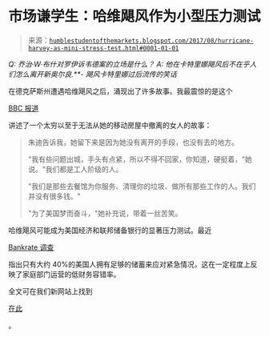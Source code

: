 <!--yml

分类：未分类

日期：2024-05-18 02:49:49

-->

# 市场谦学生：哈维飓风作为小型压力测试

> 来源：[`humblestudentofthemarkets.blogspot.com/2017/08/hurricane-harvey-as-mini-stress-test.html#0001-01-01`](https://humblestudentofthemarkets.blogspot.com/2017/08/hurricane-harvey-as-mini-stress-test.html#0001-01-01)

*Q: 乔治·W·布什对罗伊诉韦德案的立场是什么？* *A: 他在卡特里娜飓风后不在乎人们怎么离开新奥尔良.**- 飓风卡特里娜过后流传的笑话*

在德克萨斯州遭遇哈维飓风之后，涌现出了许多故事。我最震惊的是这个

[BBC 报道](http://www.bbc.com/news/world-us-canada-41065335)

讲述了一个太穷以至于无法从她的移动房屋中撤离的女人的故事：

> 朱迪告诉我，她留下来是因为她没有离开的手段，也没有去的地方。
> 
> "我有些问题出城，手头有点紧，所以不得不回家，你知道，硬挺着，"她说。"我们都是工人阶级的人。
> 
> "我们是那些去餐馆为你服务、清理你的垃圾、做所有那些工作的人。我们并没有很多钱。"
> 
> "为了美国梦而奋斗，"她补充说，带着一丝苦笑。

哈维飓风可能成为美国经济和联邦储备银行的显著压力测试。最近

[Bankrate 调查](http://www.bankrate.com/finance/consumer-index/money-pulse-0117.aspx)

指出只有大约 40%的美国人拥有足够的储蓄来应对紧急情况，这在一定程度上反映了家庭部门运营的低财务容错率。

全文可在我们新网站上找到

[在此](https://humblestudentofthemarkets.com/2017/08/28/hurricane-harvey-as-a-mini-stress-test/)

。
